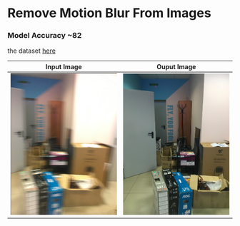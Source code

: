 # Remove Motion Blur From Images

### Model Accuracy ~82

the dataset [here](https://www.kaggle.com/datasets/kwentar/blur-dataset)

   Input Image             |        Ouput Image
:-------------------------:|:-------------------------:
<img src="assets/input.png">  |  <img src="assets/output.png">
